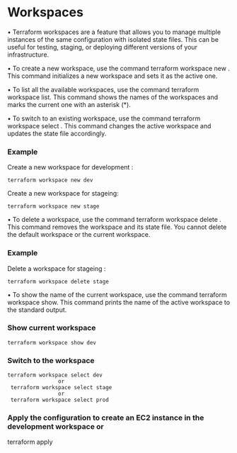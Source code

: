 # Workspaces

•  Terraform workspaces are a feature that allows you to manage multiple instances of the same configuration with isolated state files. This can be useful for testing, staging, or deploying different versions of your infrastructure.

•  To create a new workspace, use the command terraform workspace new <workspace-name>. This command initializes a new workspace and sets it as the active one.

•  To list all the available workspaces, use the command terraform workspace list. This command shows the names of the workspaces and marks the current one with an asterisk (*).

•  To switch to an existing workspace, use the command terraform workspace select <workspace-name>. This command changes the active workspace and updates the state file accordingly.

### Example 
Create a new workspace for development :
```
terraform workspace new dev
```
 Create a new workspace for stageing:

```
terraform workspace new stage
```

•  To delete a workspace, use the command terraform workspace delete <workspace-name>. This command removes the workspace and its state file. You cannot delete the default workspace or the current workspace.

### Example 
Delete a workspace for stageing :

```
terraform workspace delete stage
```

•  To show the name of the current workspace, use the command terraform workspace show. This command prints the name of the active workspace to the standard output.

### Show current workspace
```
terraform workspace show dev
```

### Switch to the workspace
```
terraform workspace select dev
                or 
 terraform workspace select stage
                or 
 terraform workspace select prod
```
### Apply the configuration to create an EC2 instance in the development workspace or 
terraform apply